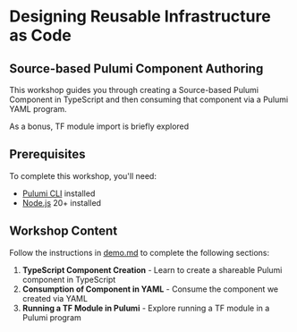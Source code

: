 # Designing Reusable Infrastructure as Code
## Source-based Pulumi Component Authoring

This workshop guides you through creating a Source-based Pulumi Component in TypeScript and then consuming that component via a Pulumi YAML program.

As a bonus, TF module import is briefly explored

## Prerequisites

To complete this workshop, you'll need:

- [Pulumi CLI](https://www.pulumi.com/docs/install/) installed
- [Node.js](https://nodejs.org/) 20+ installed

## Workshop Content

Follow the instructions in [demo.md](./demo.md) to complete the following sections:

1. **TypeScript Component Creation** - Learn to create a shareable Pulumi component in TypeScript
1. **Consumption of Component in YAML** - Consume the component we created via YAML
1. **Running a TF Module in Pulumi** - Explore running a TF module in a Pulumi program

